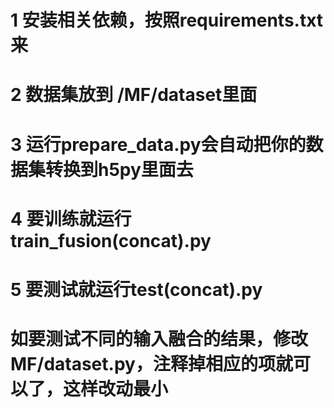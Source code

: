 # 1 安装相关依赖，按照requirements.txt来
# 2 数据集放到 /MF/dataset里面
# 3 运行prepare_data.py会自动把你的数据集转换到h5py里面去
# 4 要训练就运行train_fusion(concat).py
# 5 要测试就运行test(concat).py
# 如要测试不同的输入融合的结果，修改MF/dataset.py，注释掉相应的项就可以了，这样改动最小

